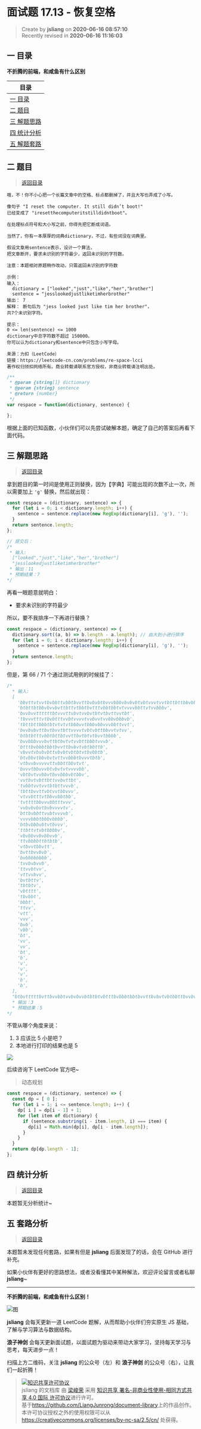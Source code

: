 面试题 17.13 - 恢复空格
===

> Create by **jsliang** on **2020-06-16 08:57:10**  
> Recently revised in **2020-06-16 11:16:03**  

## <a name="chapter-one" id="chapter-one"></a>一 目录

**不折腾的前端，和咸鱼有什么区别**

| 目录 |
| --- |
| [一 目录](#chapter-one) |
| <a name="catalog-chapter-two" id="catalog-chapter-two"></a>[二 题目](#chapter-two) |
| <a name="catalog-chapter-three" id="catalog-chapter-three"></a>[三 解题思路](#chapter-three) |
| <a name="catalog-chapter-four" id="catalog-chapter-four"></a>[四 统计分析](#chapter-four) |
| <a name="catalog-chapter-five" id="catalog-chapter-five"></a>[五 解题套路](#chapter-five) |

## <a name="chapter-two" id="chapter-two"></a>二 题目

> [返回目录](#chapter-one)

```
哦，不！你不小心把一个长篇文章中的空格、标点都删掉了，并且大写也弄成了小写。

像句子 "I reset the computer. It still didn’t boot!"
已经变成了 "iresetthecomputeritstilldidntboot"。

在处理标点符号和大小写之前，你得先把它断成词语。

当然了，你有一本厚厚的词典dictionary，不过，有些词没在词典里。

假设文章用sentence表示，设计一个算法，
把文章断开，要求未识别的字符最少，返回未识别的字符数。

注意：本题相对原题稍作改动，只需返回未识别的字符数

示例：
输入：
  dictionary = ["looked","just","like","her","brother"]
  sentence = "jesslookedjustliketimherbrother"
输出： 7
解释： 断句后为 "jess looked just like tim her brother"，
共7个未识别字符。

提示：
0 <= len(sentence) <= 1000
dictionary中总字符数不超过 150000。
你可以认为dictionary和sentence中只包含小写字母。

来源：力扣（LeetCode）
链接：https://leetcode-cn.com/problems/re-space-lcci
著作权归领扣网络所有。商业转载请联系官方授权，非商业转载请注明出处。
```

```js
/**
 * @param {string[]} dictionary
 * @param {string} sentence
 * @return {number}
 */
var respace = function(dictionary, sentence) {

};
```

根据上面的已知函数，小伙伴们可以先尝试破解本题，确定了自己的答案后再看下面代码。

## <a name="chapter-three" id="chapter-three"></a>三 解题思路

> [返回目录](#chapter-one)

拿到题目的第一时间是使用正则替换，因为【字典】可能出现的次数不止一次，所以需要加上 `'g'` 替换，然后就出现：

```js
const respace = (dictionary, sentence) => {
  for (let i = 0; i < dictionary.length; i++) {
    sentence = sentence.replace(new RegExp(dictionary[i], 'g'), '');
  }
  return sentence.length;
};

// 提交后：
/*
 * 输入:
  ["looked","just","like","her","brother"]
  "jesslookedjustliketimherbrother"
 * 输出：11
 * 预期结果：7
*/
```

再看一眼题意就明白：

* 要求未识别的字符最少

所以，要不我排序一下再进行替换？

```js
const respace = (dictionary, sentence) => {
  dictionary.sort((a, b) => b.length - a.length); // 由大到小进行排序
  for (let i = 0; i < dictionary.length; i++) {
    sentence = sentence.replace(new RegExp(dictionary[i], 'g'), '');
  }
  return sentence.length;
};
```

但是，第 66 / 71 个通过测试用例的时候挂了：

```js
/*
  * 输入:
  [
    'bbvttvtvvtbvbbttvbbtbvvttbvbvbtbvvvbbbvbvbvbtvbtvvvtvvtbttbttbbvbbbttvvvbvvtb',
    'btbttbtbbvbvvbvttbttvtbbtbvtttvbbtbbtvtvvvvbbttvtvvbbbv',
    'bvvbvvttttttbtvvvttvbvtvvbvtbtvtbvttvvtbt',
    'tbvvvtttvtbvbtttvvbtvvvvtvvbvvtvvbbvbbbvb',
    'tbttbttbbbtbtvtvtvtbbbvvtbbbvbbvvvbbttvvt',
    'bvvbvbvttbvtbvvtbttvvvvtvbtvbttbbvvtvtvv',
    'btbtbtttvbbtbttbtvvttbvtbtvtbvvtbbbb',
    'bvvbbbvvvbvttbtbvtvtvvbttbbbtvvvb',
    'btttbvbbbtbbtbvvttbvbvtvbtbbttb',
    'vbvvtvbvbvbttvbvbtvbtbtvtbvbbtb',
    'btvbbvtbbvbvtvttvvbbbtbvvvtbtb',
    'vtbvvbvvvvvttvbbttbbvtvt',
    'bvvvtbbvvvbtvbvtvtvvvvbb',
    'vbtbvtvvbbvtbvvbbbvbtbbv',
    'vvtbvtvbttbttvvbvttbt',
    'tvbbtvvtvvtbtbttvvvb',
    'tbttbvvttvbtvvtbbvvv',
    'vtvvbtttvtbbvvbbtbb',
    'tvttttbbvvvbbtttvvv',
    'vvbvbvbvtbvbvvvvtv',
    'bttbvbbttvvbtvvvvb',
    'vvvvbbbtbbbvbbbb',
    'btbvbbbvbtvtbvvv',
    'ttbttvtvbtbbbbv',
    'vbvbbvvbvbbvvb',
    'ttvbbbbttbtbtb',
    'vtbvvtbbvtt',
    'bvttbvvbvb',
    'bvbbbbbbbb',
    'tvvbvbvvb',
    'ttvvbtvv',
    'vttvvbvv',
    'bvtbttv',
    'tbtbtv',
    'vbtttt',
    'tbvbbt',
    'bbbt',
    'ttvv',
    'vtt',
    'vvv',
    'bvb',
    'vbb',
    'bt',
    'vv',
    'vv',
    'bt',
    'b',
    'v',
    'v',
    'v',
    'b',
    'b',
  ],
  "btbvtttttbvttbvvbbtvvbvbvvbtbtbtvbtttbvbbbtbbtbvvttbvbvtvbtbbttbvvbvbtttbvttbvvbbvvv"
  * 输出：3
  * 预期结果：5
*/
```

不管从哪个角度来说：

1. 3 应该比 5 小是吧？
2. 本地进行打印的结果也是 5

![](../../../public-repertory/img/other-algorithm-17.22-respace-1.png)

后续咨询下 LeetCode 官方吧~

> 动态规划

```js
const respace = (dictionary, sentence) => {
  const dp = [ 0 ];
  for (let i = 1; i <= sentence.length; i++) {
    dp[ i ] = dp[i - 1] + 1;
    for (let item of dictionary) {
      if (sentence.substring(i - item.length, i) === item) {
        dp[i] = Math.min(dp[i], dp[i - item.length]);
      }
    }
  }
  return dp[dp.length - 1];
};
```

## <a name="chapter-four" id="chapter-four"></a>四 统计分析

> [返回目录](#chapter-one)

本题暂无分析统计~

## <a name="chapter-five" id="chapter-five"></a>五 套路分析

> [返回目录](#chapter-one)

本题暂未发现任何套路，如果有但是 **jsliang** 后面发现了的话，会在 GitHub 进行补充。

如果小伙伴有更好的思路想法，或者没看懂其中某种解法，欢迎评论留言或者私聊 **jsliang**~

---

**不折腾的前端，和咸鱼有什么区别！**

![图](https://github.com/LiangJunrong/document-library/blob/master/public-repertory/img/z-index-small.png?raw=true)

**jsliang** 会每天更新一道 LeetCode 题解，从而帮助小伙伴们夯实原生 JS 基础，了解与学习算法与数据结构。

**浪子神剑** 会每天更新面试题，以面试题为驱动来带动大家学习，坚持每天学习与思考，每天进步一点！

扫描上方二维码，关注 **jsliang** 的公众号（左）和 **浪子神剑** 的公众号（右），让我们一起折腾！

> <a rel="license" href="http://creativecommons.org/licenses/by-nc-sa/4.0/"><img alt="知识共享许可协议" style="border-width:0" src="https://i.creativecommons.org/l/by-nc-sa/4.0/88x31.png" /></a><br /><span xmlns:dct="http://purl.org/dc/terms/" property="dct:title">jsliang 的文档库</span> 由 <a xmlns:cc="http://creativecommons.org/ns#" href="https://github.com/LiangJunrong/document-library" property="cc:attributionName" rel="cc:attributionURL">梁峻荣</a> 采用 <a rel="license" href="http://creativecommons.org/licenses/by-nc-sa/4.0/">知识共享 署名-非商业性使用-相同方式共享 4.0 国际 许可协议</a>进行许可。<br />基于<a xmlns:dct="http://purl.org/dc/terms/" href="https://github.com/LiangJunrong/document-library" rel="dct:source">https://github.com/LiangJunrong/document-library</a>上的作品创作。<br />本许可协议授权之外的使用权限可以从 <a xmlns:cc="http://creativecommons.org/ns#" href="https://creativecommons.org/licenses/by-nc-sa/2.5/cn/" rel="cc:morePermissions">https://creativecommons.org/licenses/by-nc-sa/2.5/cn/</a> 处获得。
